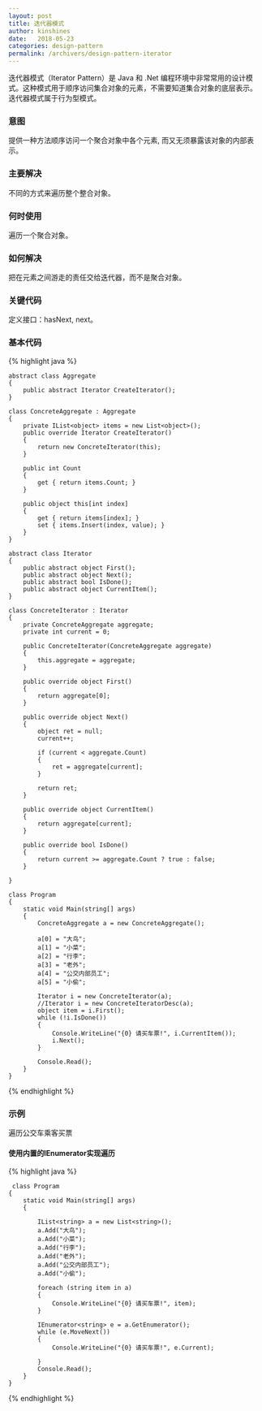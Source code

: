 ```yaml
---
layout: post
title: 迭代器模式
author: kinshines
date:   2018-05-23
categories: design-pattern
permalink: /archivers/design-pattern-iterator
---
```


<p class="lead">
迭代器模式（Iterator Pattern）是 Java 和 .Net 编程环境中非常常用的设计模式。这种模式用于顺序访问集合对象的元素，不需要知道集合对象的底层表示。
<br/>
迭代器模式属于行为型模式。
</p>

### 意图
提供一种方法顺序访问一个聚合对象中各个元素, 而又无须暴露该对象的内部表示。
### 主要解决
不同的方式来遍历整个整合对象。
### 何时使用
遍历一个聚合对象。
### 如何解决
把在元素之间游走的责任交给迭代器，而不是聚合对象。
### 关键代码
定义接口：hasNext, next。

### 基本代码

{% highlight java %}

    abstract class Aggregate
    {
        public abstract Iterator CreateIterator();
    }

    class ConcreteAggregate : Aggregate
    {
        private IList<object> items = new List<object>();
        public override Iterator CreateIterator()
        {
            return new ConcreteIterator(this);
        }

        public int Count
        {
            get { return items.Count; }
        }

        public object this[int index]
        {
            get { return items[index]; }
            set { items.Insert(index, value); }
        }
    }

    abstract class Iterator
    {
        public abstract object First();
        public abstract object Next();
        public abstract bool IsDone();
        public abstract object CurrentItem();
    }

    class ConcreteIterator : Iterator
    {
        private ConcreteAggregate aggregate;
        private int current = 0;

        public ConcreteIterator(ConcreteAggregate aggregate)
        {
            this.aggregate = aggregate;
        }

        public override object First()
        {
            return aggregate[0];
        }

        public override object Next()
        {
            object ret = null;
            current++;

            if (current < aggregate.Count)
            {
                ret = aggregate[current];
            }

            return ret;
        }

        public override object CurrentItem()
        {
            return aggregate[current];
        }

        public override bool IsDone()
        {
            return current >= aggregate.Count ? true : false;
        }

    }

    class Program
    {
        static void Main(string[] args)
        {
            ConcreteAggregate a = new ConcreteAggregate();

            a[0] = "大鸟";
            a[1] = "小菜";
            a[2] = "行李";
            a[3] = "老外";
            a[4] = "公交内部员工";
            a[5] = "小偷";

            Iterator i = new ConcreteIterator(a);
            //Iterator i = new ConcreteIteratorDesc(a);
            object item = i.First();
            while (!i.IsDone())
            {
                Console.WriteLine("{0} 请买车票!", i.CurrentItem());
                i.Next();
            }

            Console.Read();
        }
    }

{% endhighlight %}

### 示例
遍历公交车乘客买票

#### 使用内置的IEnumerator实现遍历

{% highlight java %}

     class Program
    {
        static void Main(string[] args)
        {

            IList<string> a = new List<string>();
            a.Add("大鸟");
            a.Add("小菜");
            a.Add("行李");
            a.Add("老外");
            a.Add("公交内部员工");
            a.Add("小偷");

            foreach (string item in a)
            {
                Console.WriteLine("{0} 请买车票!", item);
            }

            IEnumerator<string> e = a.GetEnumerator();
            while (e.MoveNext())
            {
                Console.WriteLine("{0} 请买车票!", e.Current);

            }
            Console.Read();
        }
    }

{% endhighlight %}